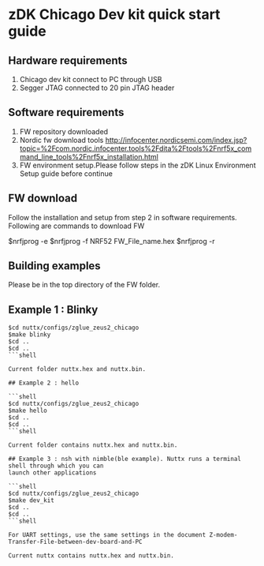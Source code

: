 # zDK Chicago Dev kit quick start guide

## Hardware requirements

1) Chicago dev kit connect to PC through USB
2) Segger JTAG connected to 20 pin JTAG header

## Software requirements

1) FW repository downloaded
2) Nordic fw download tools
http://infocenter.nordicsemi.com/index.jsp?topic=%2Fcom.nordic.infocenter.tools%2Fdita%2Ftools%2Fnrf5x_command_line_tools%2Fnrf5x_installation.html
3) FW environment setup.Please follow steps in the zDK Linux Environment Setup guide before continue


## FW download

Follow the installation and setup from step 2 in software requirements. Following are commands to download FW

$nrfjprog -e
$nrfjprog -f NRF52 FW_File_name.hex
$nrfjprog -r


## Building examples

Please be in the top directory of the FW folder.

## Example 1 : Blinky

```shell
$cd nuttx/configs/zglue_zeus2_chicago
$make blinky
$cd ..
$cd ..
```shell

Current folder nuttx.hex and nuttx.bin.

## Example 2 : hello

```shell
$cd nuttx/configs/zglue_zeus2_chicago
$make hello
$cd ..
$cd ..
```shell

Current folder contains nuttx.hex and nuttx.bin.

## Example 3 : nsh with nimble(ble example). Nuttx runs a terminal shell through which you can
launch other applications

```shell
$cd nuttx/configs/zglue_zeus2_chicago
$make dev_kit
$cd ..
$cd ..
```shell

For UART settings, use the same settings in the document Z-modem-Transfer-File-between-dev-board-and-PC

Current nuttx contains nuttx.hex and nuttx.bin.




